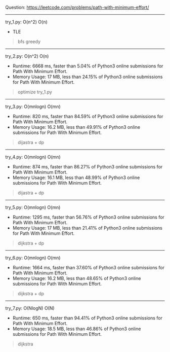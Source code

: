 Question: https://leetcode.com/problems/path-with-minimum-effort/

---

try_1.py: O(n^2) O(n)

* TLE

> bfs greedy

---

try_2.py: O(n^2) O(n)

* Runtime: 6668 ms, faster than 5.04% of Python3 online submissions for Path With Minimum Effort.
* Memory Usage: 17 MB, less than 24.15% of Python3 online submissions for Path With Minimum Effort.

> optimize try_1.py 

---

try_3.py: O(mnlogn) O(mn)

* Runtime: 820 ms, faster than 84.59% of Python3 online submissions for Path With Minimum Effort.
* Memory Usage: 16.2 MB, less than 49.91% of Python3 online submissions for Path With Minimum Effort.

> dijastra + dp

---

try_4.py: O(mnlogn) O(mn)

* Runtime: 874 ms, faster than 86.27% of Python3 online submissions for Path With Minimum Effort.
* Memory Usage: 16.1 MB, less than 48.99% of Python3 online submissions for Path With Minimum Effort.

> dijastra + dp

---

try_5.py: O(mnlogn) O(mn)

* Runtime: 1295 ms, faster than 56.76% of Python3 online submissions for Path With Minimum Effort.
* Memory Usage: 17 MB, less than 21.41% of Python3 online submissions for Path With Minimum Effort.

> dijkstra + dp

---

try_6.py: O(mnlogn) O(mn)

* Runtime: 1664 ms, faster than 37.60% of Python3 online submissions for Path With Minimum Effort.
* Memory Usage: 16.2 MB, less than 48.65% of Python3 online submissions for Path With Minimum Effort.

> dijkstra + dp

---

try_7.py: O(NlogN) O(N)

* Runtime: 650 ms, faster than 94.41% of Python3 online submissions for Path With Minimum Effort.
* Memory Usage: 18.5 MB, less than 46.86% of Python3 online submissions for Path With Minimum Effort.

> dijkstra
